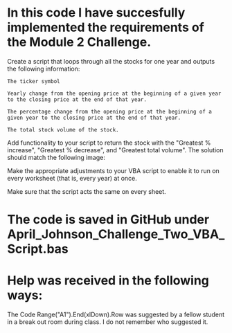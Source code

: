 # In this code I have succesfully implemented the requirements of the Module 2 Challenge.
Create a script that loops through all the stocks for one year and outputs the following information:

    The ticker symbol

    Yearly change from the opening price at the beginning of a given year to the closing price at the end of that year.

    The percentage change from the opening price at the beginning of a given year to the closing price at the end of that year.

    The total stock volume of the stock. 

Add functionality to your script to return the stock with the "Greatest % increase", "Greatest % decrease", and "Greatest total volume". The solution should match the following image:

Make the appropriate adjustments to your VBA script to enable it to run on every worksheet (that is, every year) at once.

Make sure that the script acts the same on every sheet.

# The code is saved in GitHub under April_Johnson_Challenge_Two_VBA_Script.bas

# Help was received in the following ways:

  The Code Range("A1").End(xlDown).Row was suggested by a fellow student in a break out room during class. I do not remember who suggested it.
